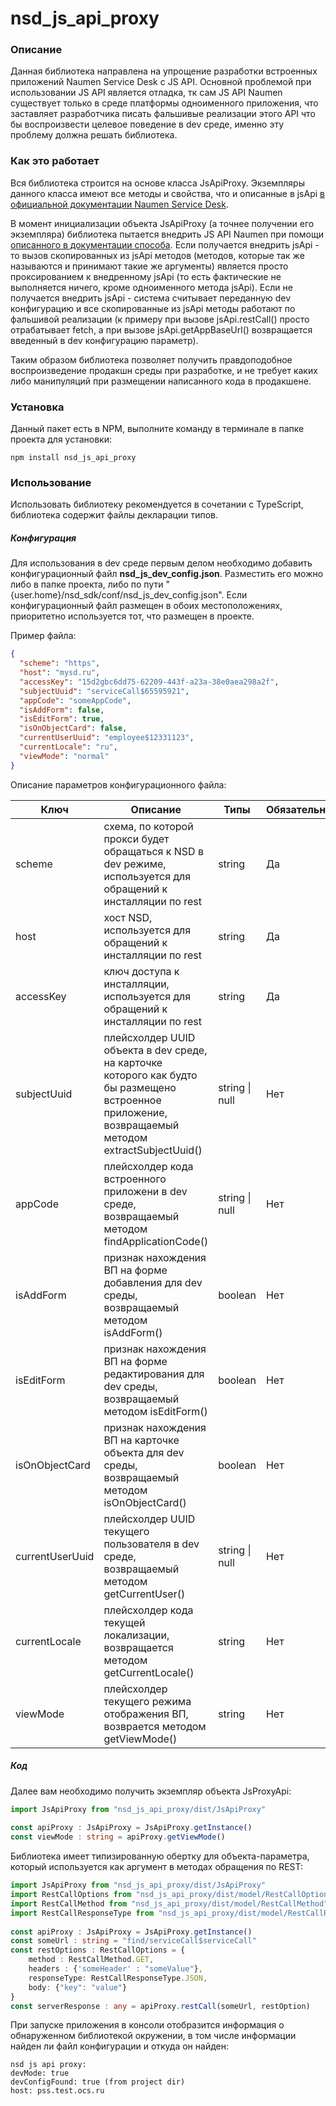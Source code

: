 # nsd_js_api_proxy

### Описание

Данная библиотека направлена на упрощение разработки встроенных приложений Naumen Service Desk с JS API.
Основной проблемой при использовании JS API является отладка, тк сам JS API Naumen существует только в среде платформы
одноименного приложения, что заставляет разработчика писать фальшивые реализации этого API что бы воспроизвести целевое
поведение в dev среде, именно эту проблему должна решать библиотека.
### Как это работает

Вся библиотека строится на основе класса JsApiProxy. Экземпляры данного класса имеют все методы и свойства, что и описанные в jsApi [в официальной документации Naumen Service Desk](https://www.naumen.ru/docs/sd/4.16/Content/applications/JSAPI_metods.htm).

В момент инициализации объекта JsApiProxy (а точнее получении его экземпляра) библиотека пытается внедрить JS API Naumen при помощи [описанного в документации способа](https://www.naumen.ru/docs/sd/4.16/Content/applications/JSAPI.htm). 
Если получается внедрить jsApi - то вызов скопированных из jsApi методов (методов, которые так же называются и принимают такие же аргументы) является просто проксированием к внедренному jsApi (то есть фактические не выполняется ничего, кроме одноименного метода jsApi).
Если не получается внедрить jsApi - система считывает переданную dev конфигурацию и все скопированные из jsApi методы работают по фальшивой реализации (к примеру при вызове jsApi.restCall() просто отрабатывает fetch, а при вызове jsApi.getAppBaseUrl() возвращается введенный в dev конфигурацию параметр).

Таким образом библиотека позволяет получить правдоподобное воспроизведение продакшн среды при разработке, и не требует каких либо манипуляций при размещении написанного кода в продакшене.
### Установка

Данный пакет есть в NPM, выполните команду в терминале в папке проекта для установки:

~~~shell
npm install nsd_js_api_proxy
~~~

### Использование

Использовать библиотеку рекомендуется в сочетании с TypeScript, библиотека содержит файлы декларации типов.

##### Конфигурация

Для использования в dev среде первым делом необходимо добавить конфигурационный файл **nsd_js_dev_config.json**.
Разместить его можно либо в папке проекта, либо по пути "{user.home}/nsd_sdk/conf/nsd_js_dev_config.json".
Если конфигурационный файл размещен в обоих местоположениях, приоритетно используется тот, что размещен в проекте.

Пример файла:

```json
{
  "scheme": "https",
  "host": "mysd.ru",
  "accessKey": "15d2gbc6dd75-62209-443f-a23a-38e0aea298a2f",
  "subjectUuid": "serviceCall$65595921",
  "appCode": "someAppCode",
  "isAddForm": false,
  "isEditForm": true,
  "isOnObjectCard": false,
  "currentUserUuid": "employee$12331123",
  "currentLocale": "ru",
  "viewMode": "normal"
}
```

Описание параметров конфигурационного файла:

| Ключ            | Описание                                                                                                                                           | Типы           | Обязательно |
| --------------- | -------------------------------------------------------------------------------------------------------------------------------------------------- | -------------- | ----------- |
| scheme          | схема, по которой прокси будет обращаться к NSD в dev режиме, используется для обращений к инсталляции по rest                                     | string         | Да          |
| host            | хост NSD, используется для обращений к инсталляции по rest                                                                                         | string         | Да          |
| accessKey       | ключ доступа к инсталляции, используется для обращений к инсталляции по rest                                                                       | string         | Да          |
| subjectUuid     | плейсхолдер UUID объекта в dev среде, на карточке которого как будто бы размещено встроенное приложение, возвращаемый методом extractSubjectUuid() | string \| null | Нет         |
| appCode         | плейсхолдер кода встроенного приложени в dev среде, возвращаемый методом findApplicationCode()                                                     | string \| null | Нет         |
| isAddForm       | признак нахождения ВП на форме добавления для dev среды, возвращаемый методом isAddForm()                                                          | boolean        | Нет         |
| isEditForm      | признак нахождения ВП на форме редактирования для dev среды, возвращаемый методом isEditForm()                                                     | boolean        | Нет         |
| isOnObjectCard  | признак нахождения ВП на карточке объекта для dev среды, возвращаемый методом isOnObjectCard()                                                     | boolean        | Нет         |
| currentUserUuid | плейсхолдер UUID текущего пользователя в dev среде, возвращаемый методом getCurrentUser()                                                          | string \| null | Нет         |
| currentLocale   | плейсхолдер кода текущей локализации, возвращается методом getCurrentLocale()                                                                      | string         | Нет         |
| viewMode        | плейсхолдер текущего режима отображения ВП, возврается методом getViewMode()                                                                       | string         | Нет         |

##### Код

Далее вам необходимо получить экземпляр объекта JsProxyApi:

```ts
import JsApiProxy from "nsd_js_api_proxy/dist/JsApiProxy"
  
const apiProxy : JsApiProxy = JsApiProxy.getInstance()
const viewMode : string = apiProxy.getViewMode()
```

Библиотека имеет типизированную обертку для объекта-параметра, который используется как аргумент в методах обращения по REST:

```ts
import JsApiProxy from "nsd_js_api_proxy/dist/JsApiProxy"  
import RestCallOptions from "nsd_js_api_proxy/dist/model/RestCallOptions";  
import RestCallMethod from "nsd_js_api_proxy/dist/model/RestCallMethod";  
import RestCallResponseType from "nsd_js_api_proxy/dist/model/RestCallResponseType";  
  
const apiProxy : JsApiProxy = JsApiProxy.getInstance()  
const someUrl : string = "find/serviceCall$serviceCall"  
const restOptions : RestCallOptions = {  
	method : RestCallMethod.GET,  
	headers : {'someHeader' : "someValue"},  
	responseType: RestCallResponseType.JSON,  
	body: {"key": "value"}  
}  
const serverResponse : any = apiProxy.restCall(someUrl, restOption)
```

При запуске приложения в консоли отобразится информация о обнаруженном библиотекой окружении, в том числе информации найден ли файл конфигурации и откуда он найден:

~~~
nsd js api proxy: 
devMode: true
devConfigFound: true (from project dir)
host: pss.test.ocs.ru
~~~



